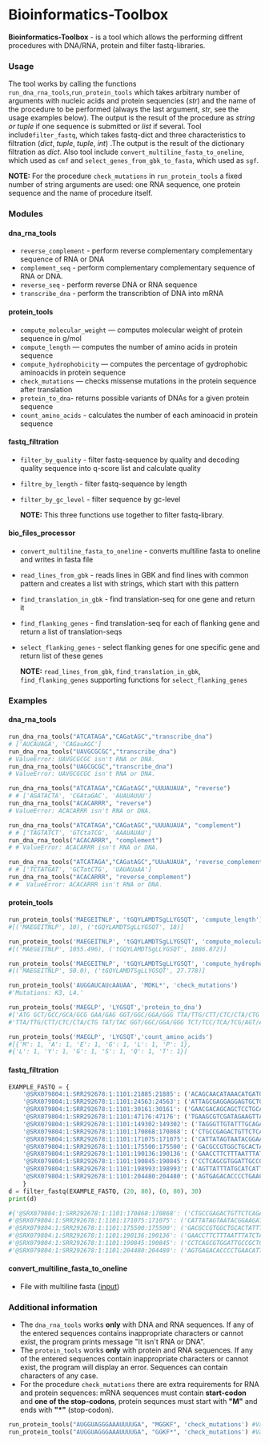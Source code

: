 # Bioinformatics-Toolbox

**Bioinformatics-Toolbox** - is a tool which allows the performing diffrent procedures with DNA/RNA, protein and filter fastq-libraries. 

### Usage

The tool works by calling the functions `run_dna_rna_tools`,`run_protein_tools` which takes arbitrary number of arguments with nucleic acids and protein sequencies (*str*) and the name of the procedure to be performed (always the last argument, *str*, see the usage examples below). The output is the result of the procedure as *string or tuple* if one sequence is submitted or *list* if several. Tool include`filter_fastq`, which takes fastq-dict and three characteristics to filtration (*dict*, *tuple*, *tuple*, *int*) .The output is the result of the dictionary filtration as *dict*. Also tool include `convert_multiline_fasta_to_oneline`, which used as `cmf` and `select_genes_from_gbk_to_fasta`, which used as `sgf`.

**NOTE:**  For the procedure `check_mutations` in `run_protein_tools` a fixed number of string arguments are used: one RNA sequence, one protein sequence and the name of procedure itself.

### Modules
#### dna_rna_tools
- `reverse_complement` - perform reverse complementary complementary sequence of RNA or DNA
- `complement_seq` - perform complementary complementary sequence of RNA or DNA.
- `reverse_seq` - perform reverse DNA or RNA sequence
- `transcribe_dna` - perform the transcribtion of DNA into mRNA

#### protein_tools
- `compute_molecular_weight` — computes molecular weight of protein sequence in g/mol
- `compute_length` — computes the number of amino acids in protein sequence
- `compute_hydrophobicity` — computes the percentage of gydrophobic aminoacids in protein sequence
- `check_mutations` — checks missense mutations in the protein sequence after translation
- `protein_to_dna`- returns possible variants of DNAs for a given protein sequence
- `count_amino_acids` - calculates the number of each aminoacid in protein sequence

#### fastq_filtration
- `filter_by_quality` -  filter fastq-sequence by quality and decoding quality sequence into q-score list and calculate quality
- `filtre_by_length` - filter fastq-sequence by length
- `filter_by_gc_level` - filter sequence by gc-level

  **NOTE:** This three functions use together to filter fastq-library.

#### bio_files_processor
- `convert_multiline_fasta_to_oneline` - converts multiline fasta to oneline and writes in fasta file
- `read_lines_from_gbk` - reads lines in GBK and find lines with common pattern and creates a list with strings, which start with this pattern
- `find_translation_in_gbk` - find translation-seq for one gene and return it
- `find_flanking_genes` - find translation-seq for each of flanking gene and return a list of translation-seqs
- `select_flanking_genes` - select flanking genes for one specific gene and return list of these genes
  
  **NOTE:** `read_lines_from_gbk`, `find_translation_in_gbk`, `find_flanking_genes` supporting functions for `select_flanking_genes`
  

### Examples
#### dna_rna_tools
```python
run_dna_rna_tools("ATCATAGA","CAGatAGC","transcribe_dna")
# ['AUCAUAGA', 'CAGauAGC']
run_dna_rna_tools("UAVGCGCGC","transcribe_dna")
# ValueError: UAVGCGCGC isn't RNA or DNA.
run_dna_rna_tools("UAGCGCGC","transcribe_dna")
# ValueError: UAVGCGCGC isn't RNA or DNA.

run_dna_rna_tools("ATCATAGA","CAGatAGC","UUUAUAUA", "reverse")
# # ['AGATACTA', 'CGAtaGAC', 'AUAUAUUU']
run_dna_rna_tools("ACACARRR", "reverse")
# ValueError: ACACARRR isn't RNA or DNA.

run_dna_rna_tools("ATCATAGA","CAGatAGC","UUUAUAUA", "complement")
# # ['TAGTATCT', 'GTCtaTCG', 'AAAUAUAU']
run_dna_rna_tools("ACACARRR", "complement")
# # ValueError: ACACARRR isn't RNA or DNA.

run_dna_rna_tools("ATCATAGA","CAGatAGC","UUuAUAUA", 'reverse_complement')
# # ['TCTATGAT', 'GCTatCTG', 'UAUAUaAA']
run_dna_rna_tools("ACACARRR", "reverse_complement")
# #  ValueError: ACACARRR isn't RNA or DNA.
```
#### protein_tools
```python
run_protein_tools('MAEGEITNLP', 'tGQYLAMDTSgLLYGSQT', 'compute_length')
#[('MAEGEITNLP', 10), ('tGQYLAMDTSgLLYGSQT', 18)]

run_protein_tools('MAEGEITNLP', 'tGQYLAMDTSgLLYGSQT', 'compute_molecular_weight')
#[('MAEGEITNLP', 1055.496), ('tGQYLAMDTSgLLYGSQT', 1886.872)]

run_protein_tools('MAEGEITNLP', 'tGQYLAMDTSgLLYGSQT', 'compute_hydrophobicity')
#[('MAEGEITNLP', 50.0), ('tGQYLAMDTSgLLYGSQT', 27.778)]

run_protein_tools('AUGGAUCAUcAAUAA', 'MDKL*', 'check_mutations')
#'Mutations: K3, L4.'

run_protein_tools('MAEGLP', 'LYGSQT','protein_to_dna')
#['ATG GCT/GCC/GCA/GCG GAA/GAG GGT/GGC/GGA/GGG TTA/TTG/CTT/CTC/CTA/CTG CCT/CCC/CCA/CCG',
#'TTA/TTG/CTT/CTC/CTA/CTG TAT/TAC GGT/GGC/GGA/GGG TCT/TCC/TCA/TCG/AGT/AGC CAA/CAG ACT/ACC/ACA/ACG']

run_protein_tools('MAEGLP', 'LYGSQT','count_amino_acids')
#[{'M': 1, 'A': 1, 'E': 1, 'G': 1, 'L': 1, 'P': 1},
#{'L': 1, 'Y': 1, 'G': 1, 'S': 1, 'Q': 1, 'T': 1}]
```
#### fastq_filtration
```python
EXAMPLE_FASTQ = {
    '@SRX079804:1:SRR292678:1:1101:21885:21885': ('ACAGCAACATAAACATGATGGGATGGCGTAAGCCCCCGAGATATCAGTTTACCCAGGATAAGAGATTAAATTATGAGCAACATTATTAA', 'FGGGFGGGFGGGFGDFGCEBB@CCDFDDFFFFBFFGFGEFDFFFF;D@DD>C@DDGGGDFGDGG?GFGFEGFGGEF@FDGGGFGFBGGD'),
    '@SRX079804:1:SRR292678:1:1101:24563:24563': ('ATTAGCGAGGAGGAGTGCTGAGAAGATGTCGCCTACGCCGTTGAAATTCCCTTCAATCAGGGGGTACTGGAGGATACGAGTTTGTGTG', 'BFFFFFFFB@B@A<@D>BDDACDDDEBEDEFFFBFFFEFFDFFF=CC@DDFD8FFFFFFF8/+.2,@7<<:?B/:<><-><@.A*C>D'),
    '@SRX079804:1:SRR292678:1:1101:30161:30161': ('GAACGACAGCAGCTCCTGCATAACCGCGTCCTTCTTCTTTAGCGTTGTGCAAAGCATGTTTTGTATTACGGGCATCTCGAGCGAATC', 'DFFFEGDGGGGFGGEDCCDCEFFFFCCCCCB>CEBFGFBGGG?DE=:6@=>A<A>D?D8DCEE:>EEABE5D@5:DDCA;EEE-DCD'),
    '@SRX079804:1:SRR292678:1:1101:47176:47176': ('TGAAGCGTCGATAGAAGTTAGCAAACCCGCGGAACTTCCGTACATCAGACACATTCCGGGGGGTGGGCCAATCCATGATGCCTTTG', 'FF@FFBEEEEFFEFFD@EDEFFB=DFEEFFFE8FFE8EEDBFDFEEBE+E<C<C@FFFFF;;338<??D:@=DD:8DDDD@EE?EB'),
    '@SRX079804:1:SRR292678:1:1101:149302:149302': ('TAGGGTTGTATTTGCAGATCCATGGCATGCCAAAAAGAACATCGTCCCGTCCAATATCTGCAACATACCAGTTGGTTGGTA', '@;CBA=:@;@DBDCDEEE/EEEEEEF@>FBEEB=EFA>EEBD=DAEEEEB9)99>B99BC)@,@<9CDD=C,5;B::?@;A'),
    '@SRX079804:1:SRR292678:1:1101:170868:170868': ('CTGCCGAGACTGTTCTCAGACATGGAAAGCTCGATTCGCATACACTCGCTGAGTAAGAGAGTCACACCAAATCACAGATT', 'E;FFFEGFGIGGFBG;C6D<@C7CDGFEFGFHDFEHHHBBHHFDFEFBAEEEEDE@A2=DA:??C3<BCA7@DCDEG*EB'),
    '@SRX079804:1:SRR292678:1:1101:171075:171075': ('CATTATAGTAATACGGAAGATGACTTGCTGTTATCATTACAGCTCCATCGCATGAATAATTCTCTAATATAGTTGTCAT', 'HGHHHHGFHHHHFHHEHHHHFGEHFGFGGGHHEEGHHEEHBHHFGDDECEGGGEFGF<FGGIIGEBGDFFFGFFGGFGF'),
    '@SRX079804:1:SRR292678:1:1101:175500:175500': ('GACGCCGTGGCTGCACTATTTGAGGCACCTGTCCTCGAAGGGAAGTTCATCTCGACGCGTGTCACTATGACATGAATG', 'GGGGGFFCFEEEFFDGFBGGGA5DG@5DDCBDDE=GFADDFF5BE49<<<BDD?CE<A<8:59;@C.C9CECBAC=DE'),
    '@SRX079804:1:SRR292678:1:1101:190136:190136': ('GAACCTTCTTTAATTTATCTAGAGCCCAAATTTTAGTCAATCTATCAACTAAAATACCTACTGCTACTACAAGTATT', 'DACD@BEECEDE.BEDDDDD,>:@>EEBEEHEFEHHFFHH?FGBGFBBD77B;;C?FFFFGGFED.BBABBG@DBBE'),
    '@SRX079804:1:SRR292678:1:1101:190845:190845': ('CCTCAGCGTGGATTGCCGCTCATGCAGGAGCAGATAATCCCTTCGCCATCCCATTAAGCGCCGTTGTCGGTATTCC', 'FF@FFCFEECEBEC@@BBBBDFBBFFDFFEFFEB8FFFFFFFFEFCEB/>BBA@AFFFEEEEECE;ACD@DBBEEE'),
    '@SRX079804:1:SRR292678:1:1101:198993:198993': ('AGTTATTTATGCATCATTCTCATGTATGAGCCAACAAGATAGTACAAGTTTTATTGCTATGAGTTCAGTACAACA', '<<<=;@B??@<>@><48876EADEG6B<A@*;398@.=BB<7:>.BB@.?+98204<:<>@?A=@EFEFFFEEFB'),
    '@SRX079804:1:SRR292678:1:1101:204480:204480': ('AGTGAGACACCCCTGAACATTCCTAGTAAGACATCTTTGAATATTACTAGTTAGCCACACTTTAAAATGACCCG', '<98;<@@@:@CD@BCCDD=DBBCEBBAAA@9???@BCDBCGF=GEGDFGDBEEEEEFFFF=EDEE=DCD@@BBC')
    }
d = filter_fastq(EXAMPLE_FASTQ, (20, 80), (0, 80), 30)
print(d)

#{'@SRX079804:1:SRR292678:1:1101:170868:170868': ('CTGCCGAGACTGTTCTCAGACATGGAAAGCTCGATTCGCATACACTCGCTGAGTAAGAGAGTCACACCAAATCACAGATT', #'E;FFFEGFGIGGFBG;C6D<@C7CDGFEFGFHDFEHHHBBHHFDFEFBAEEEEDE@A2=DA:??C3<BCA7@DCDEG*EB'),
#'@SRX079804:1:SRR292678:1:1101:171075:171075': ('CATTATAGTAATACGGAAGATGACTTGCTGTTATCATTACAGCTCCATCGCATGAATAATTCTCTAATATAGTTGTCAT', #'HGHHHHGFHHHHFHHEHHHHFGEHFGFGGGHHEEGHHEEHBHHFGDDECEGGGEFGF<FGGIIGEBGDFFFGFFGGFGF'),
#'@SRX079804:1:SRR292678:1:1101:175500:175500': ('GACGCCGTGGCTGCACTATTTGAGGCACCTGTCCTCGAAGGGAAGTTCATCTCGACGCGTGTCACTATGACATGAATG', #'GGGGGFFCFEEEFFDGFBGGGA5DG@5DDCBDDE=GFADDFF5BE49<<<BDD?CE<A<8:59;@C.C9CECBAC=DE'),
#'@SRX079804:1:SRR292678:1:1101:190136:190136': ('GAACCTTCTTTAATTTATCTAGAGCCCAAATTTTAGTCAATCTATCAACTAAAATACCTACTGCTACTACAAGTATT', #'DACD@BEECEDE.BEDDDDD,>:@>EEBEEHEFEHHFFHH?FGBGFBBD77B;;C?FFFFGGFED.BBABBG@DBBE'),
#'@SRX079804:1:SRR292678:1:1101:190845:190845': ('CCTCAGCGTGGATTGCCGCTCATGCAGGAGCAGATAATCCCTTCGCCATCCCATTAAGCGCCGTTGTCGGTATTCC', #'FF@FFCFEECEBEC@@BBBBDFBBFFDFFEFFEB8FFFFFFFFEFCEB/>BBA@AFFFEEEEECE;ACD@DBBEEE'),
#'@SRX079804:1:SRR292678:1:1101:204480:204480': ('AGTGAGACACCCCTGAACATTCCTAGTAAGACATCTTTGAATATTACTAGTTAGCCACACTTTAAAATGACCCG','<98;<@@@:@CD@BCCDD=DBBCEBBAAA@9???@BCDBCGF=GEGDFGDBEEEEEFFFF=EDEE=DCD@@BBC')}
```
#### convert_multiline_fasta_to_oneline
- File with multiline fasta ([input](https://github.com/rereremin/Bioinformatics-Toolbox/blob/hw6/examples/example_multiline_fasta.fasta))
   
### Additional information
- The `dna_rna_tools` works **only** with DNA and RNA sequences. If any of the entered sequences contains inappropriate characters or cannot exist, the program prints message "It isn't RNA or DNA".
- The `protein_tools` works **only** with protein and RNA sequences. If any of the entered sequences contain inappropriate characters or cannot exist, the program will display an error. Sequences can contain characters of any case.
- For the procedure `check_mutations` there are extra requirements for RNA and protein sequences: mRNA sequences must contain **start-codon** and **one of the stop-codons**, protein sequnces must start with **"M"** and ends with **"*"** (stop-codon). 
```python
run_protein_tools("AUGGUAGGGAAAUUUUGA", "MGGKF", 'check_mutations') #ValueError: Stop (*) is absent
run_protein_tools("AUGGUAGGGAAAUUUUGA", "GGKF*", 'check_mutations') #ValueError: Start (M) is absent
```

